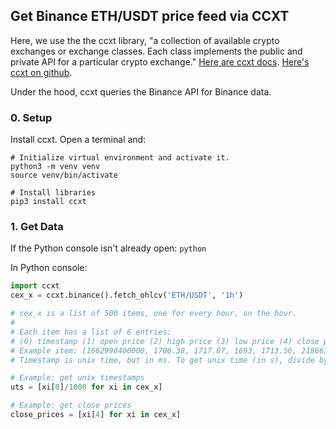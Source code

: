 ## Get Binance ETH/USDT price feed via CCXT

Here, we use the the ccxt library, "a collection of available crypto exchanges or exchange classes. Each class implements the public and private API for a particular crypto exchange." [Here are ccxt docs](https://docs.ccxt.com/en/latest/manual.html). [Here's ccxt on github](https://github.com/ccxt/ccxt).

Under the hood, ccxt queries the Binance API for Binance data.


### 0. Setup

Install ccxt. Open a terminal and:
```
# Initialize virtual environment and activate it.
python3 -m venv venv
source venv/bin/activate

# Install libraries
pip3 install ccxt
```

### 1. Get Data

If the Python console isn't already open: `python`
 
In Python console:

```python
import ccxt
cex_x = ccxt.binance().fetch_ohlcv('ETH/USDT', '1h')

# cex_x is a list of 500 items, one for every hour, on the hour.
#
# Each item has a list of 6 entries:
# (0) timestamp (1) open price (2) high price (3) low price (4) close price (5) volume
# Example item: [1662998400000, 1706.38, 1717.87, 1693, 1713.56, 2186632.9224]
# Timestamp is unix time, but in ms. To get unix time (in s), divide by 1000

# Example: get unix timestamps
uts = [xi[0]/1000 for xi in cex_x]

# Example: get close prices
close_prices = [xi[4] for xi in cex_x]
```
